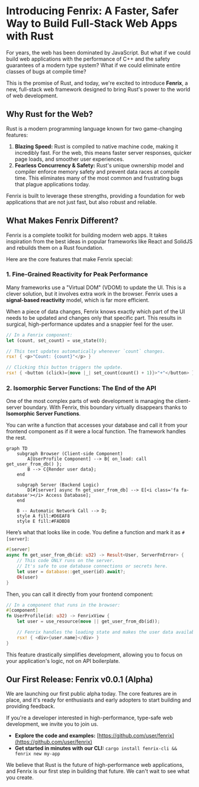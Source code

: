 # Introducing Fenrix: A Faster, Safer Way to Build Full-Stack Web Apps with Rust

For years, the web has been dominated by JavaScript. But what if we could build web applications with the performance of C++ and the safety guarantees of a modern type system? What if we could eliminate entire classes of bugs at compile time?

This is the promise of Rust, and today, we're excited to introduce **Fenrix**, a new, full-stack web framework designed to bring Rust's power to the world of web development.

## Why Rust for the Web?

Rust is a modern programming language known for two game-changing features:

1.  **Blazing Speed:** Rust is compiled to native machine code, making it incredibly fast. For the web, this means faster server responses, quicker page loads, and smoother user experiences.
2.  **Fearless Concurrency & Safety:** Rust's unique ownership model and compiler enforce memory safety and prevent data races at compile time. This eliminates many of the most common and frustrating bugs that plague applications today.

Fenrix is built to leverage these strengths, providing a foundation for web applications that are not just fast, but also robust and reliable.

## What Makes Fenrix Different?

Fenrix is a complete toolkit for building modern web apps. It takes inspiration from the best ideas in popular frameworks like React and SolidJS and rebuilds them on a Rust foundation.

Here are the core features that make Fenrix special:

### 1. Fine-Grained Reactivity for Peak Performance

Many frameworks use a "Virtual DOM" (VDOM) to update the UI. This is a clever solution, but it involves extra work in the browser. Fenrix uses a **signal-based reactivity** model, which is far more efficient.

When a piece of data changes, Fenrix knows exactly which part of the UI needs to be updated and changes only that specific part. This results in surgical, high-performance updates and a snappier feel for the user.

```rust
// In a Fenrix component:
let (count, set_count) = use_state(0);

// This text updates automatically whenever `count` changes.
rsx! { <p>"Count: {count}"</p> }

// Clicking this button triggers the update.
rsx! { <button (click)={move |_| set_count(count() + 1)}>"+"</button> }
```

### 2. Isomorphic Server Functions: The End of the API

One of the most complex parts of web development is managing the client-server boundary. With Fenrix, this boundary virtually disappears thanks to **Isomorphic Server Functions**.

You can write a function that accesses your database and call it from your frontend component as if it were a local function. The framework handles the rest.

```mermaid
graph TD
    subgraph Browser (Client-side Component)
        A[UserProfile Component] --> B{ on_load: call get_user_from_db() };
        B --> C{Render user data};
    end

    subgraph Server (Backend Logic)
        D[#[server] async fn get_user_from_db] --> E[<i class='fa fa-database'></i> Access Database];
    end

    B -- Automatic Network Call --> D;
    style A fill:#D6EAF8
    style E fill:#FADBD8
```

Here’s what that looks like in code. You define a function and mark it as `#[server]`:

```rust
#[server]
async fn get_user_from_db(id: u32) -> Result<User, ServerFnError> {
    // This code ONLY runs on the server.
    // It's safe to use database connections or secrets here.
    let user = database::get_user(id).await?;
    Ok(user)
}
```

Then, you can call it directly from your frontend component:

```rust
// In a component that runs in the browser:
#[component]
fn UserProfile(id: u32) -> FenrixView {
    let user = use_resource(move || get_user_from_db(id));

    // Fenrix handles the loading state and makes the user data available.
    rsx! { <div>{user.name}</div> }
}
```

This feature drastically simplifies development, allowing you to focus on your application's logic, not on API boilerplate.

## Our First Release: Fenrix v0.0.1 (Alpha)

We are launching our first public alpha today. The core features are in place, and it's ready for enthusiasts and early adopters to start building and providing feedback.

If you're a developer interested in high-performance, type-safe web development, we invite you to join us.

- **Explore the code and examples:** [https://github.com/user/fenrix](https://github.com/user/fenrix)
- **Get started in minutes with our CLI:** `cargo install fenrix-cli && fenrix new my-app`

We believe that Rust is the future of high-performance web applications, and Fenrix is our first step in building that future. We can't wait to see what you create.